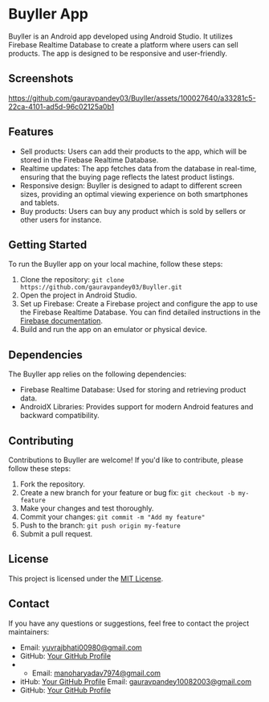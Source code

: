 # Buyller App

Buyller is an Android app developed using Android Studio. It utilizes Firebase Realtime Database to create a platform where users can sell products. The app is designed to be responsive and user-friendly.

## Screenshots



https://github.com/gauravpandey03/Buyller/assets/100027640/a33281c5-22ca-4101-ad5d-96c02125a0b1








## Features

- Sell products: Users can add their products to the app, which will be stored in the Firebase Realtime Database.
- Realtime updates: The app fetches data from the database in real-time, ensuring that the buying page reflects the latest product listings.
- Responsive design: Buyller is designed to adapt to different screen sizes, providing an optimal viewing experience on both smartphones and tablets.
- Buy products: Users can buy any product which is sold by sellers or other users for instance.

## Getting Started

To run the Buyller app on your local machine, follow these steps:

1. Clone the repository: `git clone https://github.com/gauravpandey03/Buyller.git`
2. Open the project in Android Studio.
3. Set up Firebase: Create a Firebase project and configure the app to use the Firebase Realtime Database. You can find detailed instructions in the [Firebase documentation](https://firebase.google.com/docs/android/setup).
4. Build and run the app on an emulator or physical device.

## Dependencies

The Buyller app relies on the following dependencies:

- Firebase Realtime Database: Used for storing and retrieving product data.
- AndroidX Libraries: Provides support for modern Android features and backward compatibility.

## Contributing

Contributions to Buyller are welcome! If you'd like to contribute, please follow these steps:

1. Fork the repository.
2. Create a new branch for your feature or bug fix: `git checkout -b my-feature`
3. Make your changes and test thoroughly.
4. Commit your changes: `git commit -m "Add my feature"`
5. Push to the branch: `git push origin my-feature`
6. Submit a pull request.

## License

This project is licensed under the [MIT License](LICENSE).

## Contact

If you have any questions or suggestions, feel free to contact the project maintainers:

- Email: yuvrajbhati00980@gmail.com
- GitHub: [Your GitHub Profile](https://github.com/Nothing00980)
- - Email: manoharyadav7974@gmail.com
- itHub: [Your GitHub Profile](https://github.com/Manohar123261)
Email: gauravpandey10082003@gmail.com
- GitHub: [Your GitHub Profile](https://github.com/gauravpandey03)

